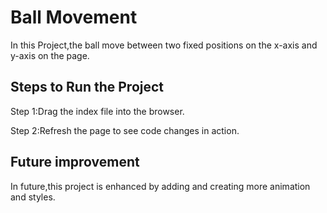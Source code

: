 # Ball Movement

In this Project,the ball move between two fixed positions on the x-axis and y-axis on the page.

## Steps to Run the Project

Step 1:Drag the index file into the browser.

Step 2:Refresh the page to see code changes in action.

## Future improvement

In future,this project is enhanced by adding and creating more animation and styles.
